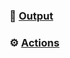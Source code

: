 ### 📂 [Output](https://github.com/jwenerd/ytm-dl/tree/main-output/output)

### ⚙️ [Actions](https://github.com/jwenerd/ytm-dl/actions/workflows/run.yml)
